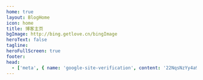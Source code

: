 ```yaml
---
home: true
layout: BlogHome
icon: home
title: 博客主页
bgImage: http://bing.getlove.cn/bingImage
heroText: false
tagline:
heroFullScreen: true
footer:
head:
  - ['meta', { name: 'google-site-verification', content: '22NqsNzYy4a9xvRbx3KbqMMf1biuAbEHD_m6-Yow_yY' }]
---
```

